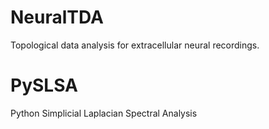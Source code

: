 # NeuralTDA

Topological data analysis for extracellular neural recordings. 

# PySLSA

Python Simplicial Laplacian Spectral Analysis